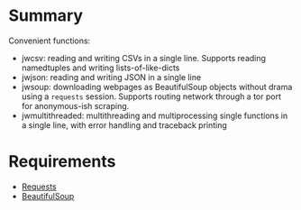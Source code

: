 # Summary

Convenient functions:
- jwcsv: reading and writing CSVs in a single line. Supports reading namedtuples and writing lists-of-like-dicts
- jwjson: reading and writing JSON in a single line
- jwsoup: downloading webpages as BeautifulSoup objects without drama using a `requests` session. Supports routing network through a tor port for anonymous-ish scraping.
- jwmultithreaded: multithreading and multiprocessing single functions in a single line, with error handling and traceback printing

# Requirements

- [Requests](http://docs.python-requests.org/en/master/user/install/)
- [BeautifulSoup](https://www.crummy.com/software/BeautifulSoup/bs4/doc/#installing-beautiful-soup)

